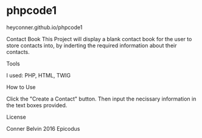 # phpcode1

heyconner.github.io/phpcode1

Contact Book
This Project will display a blank contact book for the user to store contacts into, by inderting the required information about their contacts.

Tools

I used: PHP, HTML, TWIG

How to Use

Click the "Create a Contact" button. Then input the necissary information in the text boxes provided.

License

Conner Belvin 2016 Epicodus
